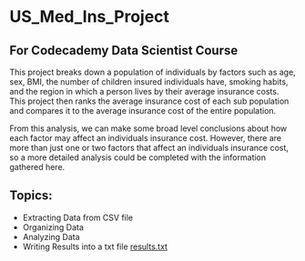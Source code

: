 # US_Med_Ins_Project
## For Codecademy Data Scientist Course
This project breaks down a population of individuals by factors such as age, sex, BMI, the number of children insured individuals have, smoking habits, and the region in which a person lives by their average insurance costs. This project then ranks the average insurance cost of each sub population and compares it to the average insurance cost of the entire population. 

From this analysis, we can make some broad level conclusions about how each factor may affect an individuals insurance cost. However, there are more than just one or two factors that affect an individuals insurance cost, so a more detailed analysis could be completed with the information gathered here.
## Topics:
* Extracting Data from CSV file
* Organizing Data
* Analyzing Data
* Writing Results into a txt file [results.txt](www.me.com)
